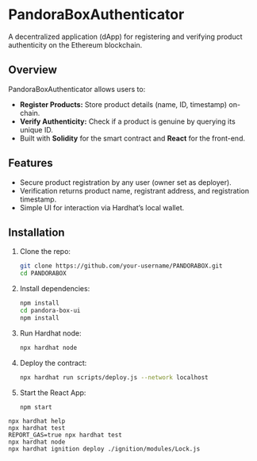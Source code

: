 # PandoraBoxAuthenticator

A decentralized application (dApp) for registering and verifying product authenticity on the Ethereum blockchain.

## Overview
PandoraBoxAuthenticator allows users to:
- **Register Products:** Store product details (name, ID, timestamp) on-chain.
- **Verify Authenticity:** Check if a product is genuine by querying its unique ID.
- Built with **Solidity** for the smart contract and **React** for the front-end.

## Features
- Secure product registration by any user (owner set as deployer).
- Verification returns product name, registrant address, and registration timestamp.
- Simple UI for interaction via Hardhat’s local wallet.

## Installation
1. Clone the repo:
   ```bash
   git clone https://github.com/your-username/PANDORABOX.git
   cd PANDORABOX
2. Install dependencies:
   ```bash
   npm install
   cd pandora-box-ui
   npm install
3. Run Hardhat node:
   ```bash
   npx hardhat node
4. Deploy the contract:
   ```bash
   npx hardhat run scripts/deploy.js --network localhost
5. Start the React App:
   ```bash
   npm start

```shell
npx hardhat help
npx hardhat test
REPORT_GAS=true npx hardhat test
npx hardhat node
npx hardhat ignition deploy ./ignition/modules/Lock.js
```
